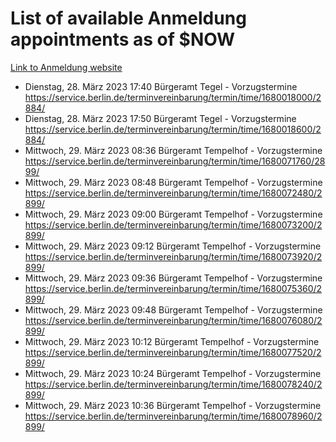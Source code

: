 # List of available Anmeldung appointments as of $NOW
[Link to Anmeldung website](https://service.berlin.de/terminvereinbarung/termin/tag.php?termin=1&anliegen[]=120686&dienstleisterlist=122210,122217,327316,122219,327312,122227,327314,122231,327346,122243,327348,122254,122252,329742,122260,329745,122262,329748,122271,327278,122273,327274,122277,327276,330436,122280,327294,122282,327290,122284,327292,122291,327270,122285,327266,122286,327264,122296,327268,150230,329760,122297,327286,122294,327284,122312,329763,122314,329775,122304,327330,122311,327334,122309,327332,317869,122281,327352,122279,329772,122283,122276,327324,122274,327326,122267,329766,122246,327318,122251,327320,122257,327322,122208,327298,122226,327300&herkunft=http%3A%2F%2Fservice.berlin.de%2Fdienstleistung%2F120686%2F)
- Dienstag, 28. März 2023 17:40 Bürgeramt Tegel - Vorzugstermine https://service.berlin.de/terminvereinbarung/termin/time/1680018000/2884/
- Dienstag, 28. März 2023 17:50 Bürgeramt Tegel - Vorzugstermine https://service.berlin.de/terminvereinbarung/termin/time/1680018600/2884/
- Mittwoch, 29. März 2023 08:36 Bürgeramt Tempelhof - Vorzugstermine https://service.berlin.de/terminvereinbarung/termin/time/1680071760/2899/
- Mittwoch, 29. März 2023 08:48 Bürgeramt Tempelhof - Vorzugstermine https://service.berlin.de/terminvereinbarung/termin/time/1680072480/2899/
- Mittwoch, 29. März 2023 09:00 Bürgeramt Tempelhof - Vorzugstermine https://service.berlin.de/terminvereinbarung/termin/time/1680073200/2899/
- Mittwoch, 29. März 2023 09:12 Bürgeramt Tempelhof - Vorzugstermine https://service.berlin.de/terminvereinbarung/termin/time/1680073920/2899/
- Mittwoch, 29. März 2023 09:36 Bürgeramt Tempelhof - Vorzugstermine https://service.berlin.de/terminvereinbarung/termin/time/1680075360/2899/
- Mittwoch, 29. März 2023 09:48 Bürgeramt Tempelhof - Vorzugstermine https://service.berlin.de/terminvereinbarung/termin/time/1680076080/2899/
- Mittwoch, 29. März 2023 10:12 Bürgeramt Tempelhof - Vorzugstermine https://service.berlin.de/terminvereinbarung/termin/time/1680077520/2899/
- Mittwoch, 29. März 2023 10:24 Bürgeramt Tempelhof - Vorzugstermine https://service.berlin.de/terminvereinbarung/termin/time/1680078240/2899/
- Mittwoch, 29. März 2023 10:36 Bürgeramt Tempelhof - Vorzugstermine https://service.berlin.de/terminvereinbarung/termin/time/1680078960/2899/
